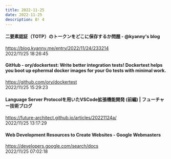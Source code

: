 ```yaml
---
title: 2022-11-25
date: 2022-11-25
description: B! 4
---
```


#### 二要素認証（TOTP）のトークンをどこに保存するか問題 - @kyanny's blog
https://blog.kyanny.me/entry/2022/11/24/233214<br>
2022/11/25 18:26:45<br>


#### GitHub - ory/dockertest: Write better integration tests! Dockertest helps you boot up ephermal docker images for your Go tests with minimal work.
https://github.com/ory/dockertest<br>
2022/11/25 15:29:23<br>


#### Language Server Protocolを用いたVSCode拡張機能開発 (前編) | フューチャー技術ブログ
https://future-architect.github.io/articles/20221124a/<br>
2022/11/25 13:17:29<br>


####       Web Development Resources to Create Websites - Google Webmasters    
https://developers.google.com/search/docs<br>
2022/11/25 07:02:18<br>


